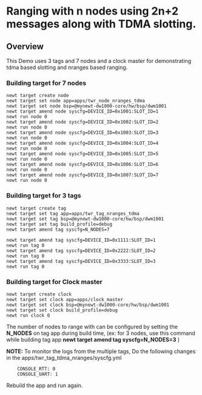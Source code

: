 # Ranging with n nodes using 2n+2 messages along with TDMA slotting.

## Overview
This Demo uses 3 tags and 7 nodes and a clock master for demonstrating tdma based slotting and nranges based ranging.

### Building target for 7 nodes
```no-highlight
newt target create node
newt target set node app=apps/twr_node_nranges_tdma
newt target set node bsp=@mynewt-dw1000-core/hw/bsp/dwm1001
newt target amend node syscfg=DEVICE_ID=0x1001:SLOT_ID=1
newt run node 0
newt target amend node syscfg=DEVICE_ID=0x1002:SLOT_ID=2
newt run node 0
newt target amend node syscfg=DEVICE_ID=0x1003:SLOT_ID=3
newt run node 0
newt target amend node syscfg=DEVICE_ID=0x1004:SLOT_ID=4
newt run node 0
newt target amend node syscfg=DEVICE_ID=0x1005:SLOT_ID=5
newt run node 0
newt target amend node syscfg=DEVICE_ID=0x1006:SLOT_ID=6
newt run node 0
newt target amend node syscfg=DEVICE_ID=0x1007:SLOT_ID=7
newt run node 0
```
### Building target for 3 tags
```
newt target create tag
newt target set tag app=apps/twr_tag_nranges_tdma
newt target set tag bsp=@mynewt-dw1000-core/hw/bsp/dwm1001
newt target set tag build_profile=debug
newt target amend tag syscfg=N_NODES=7

newt target amend tag syscfg=DEVICE_ID=0x1111:SLOT_ID=1
newt run tag 0
newt target amend tag syscfg=DEVICE_ID=0x2222:SLOT_ID=2
newt run tag 0
newt target amend tag syscfg=DEVICE_ID=0x3333:SLOT_ID=3
newt run tag 0

```
### Building target for Clock master
```no-highlight
newt target create clock
newt target set clock app=apps/clock_master
newt target set clock bsp=@mynewt-dw1000-core/hw/bsp/dwm1001
newt target set clock build_profile=debug
newt run clock 0
```

The number of nodes to range with can be configured by setting the **N_NODES** on tag app during build time,
   (ex: for 3 nodes, use this command while building tag app **newt target amend tag syscfg=N_NODES=3** )

**NOTE:** To monitor the logs from the multiple tags, Do the following changes in the apps/twr_tag_tdma_nranges/syscfg.yml
```
    CONSOLE_RTT: 0
    CONSOLE_UART: 1

```
  Rebuild the app and run again.
